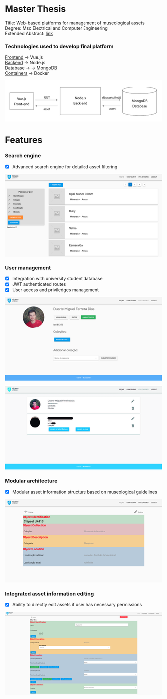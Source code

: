 # Master Thesis

Title: Web-based platforms for management of museological assets  
Degree: Msc Electrical and Computer Engineering  
Extended Abstract: [link](https://github.com/DuarteDx/Thesis-Extended-Abstract/blob/master/Thesis_Extended_Abstract.pdf)

### Technologies used to develop final platform

[Frontend](https://github.com/DuarteDx/CollectorIST-frontend) -> Vue.js  
[Backend](https://github.com/DuarteDx/CollectorIST-backend) -> Node.js  
Database -> -> MongoDB  
[Containers](https://github.com/DuarteDx/CollectorIST-docker) -> Docker  


![Architecture](https://github.com/DuarteDx/Thesis-Extended-Abstract/blob/master/images/Frontend/getAssetExample.jpg)


# Features

### Search engine

- [x] Advanced search engine for detailed asset filtering

![Search Engine](https://github.com/DuarteDx/Thesis-Extended-Abstract/blob/master/images/Screenshots/adminHome.png)

### User management  

- [x] Integration with university student database
- [x] JWT authenticated routes
- [x] User access and priviledges management

![User profile](https://github.com/DuarteDx/Thesis-Extended-Abstract/blob/master/images/Screenshots/user.png)

![User management](https://github.com/DuarteDx/Thesis-Extended-Abstract/blob/master/images/Screenshots/usersList.jpg)

### Modular architecture  

- [x] Modular asset information structure based on museological guidelines

![Modular Architecture](https://github.com/DuarteDx/Thesis-Extended-Abstract/blob/master/images/Screenshots/asset.png)

### Integrated asset information editing

- [x] Ability to directly edit assets if user has necessary permissions

![Edit asset](https://github.com/DuarteDx/Thesis-Extended-Abstract/blob/master/images/Screenshots/editAsset.png)
